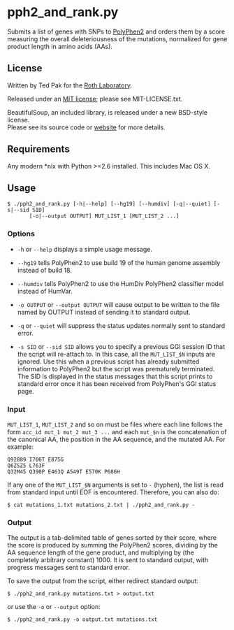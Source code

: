 # pph2_and_rank.py

Submits a list of genes with SNPs to [PolyPhen2][] and orders them by
a score measuring the overall deleteriousness of the mutations, 
normalized for gene product length in amino acids (AAs).

## License

Written by Ted Pak for the [Roth Laboratory][].

Released under an [MIT license][]; please see MIT-LICENSE.txt.

BeautifulSoup, an included library, is released under a new BSD-style license.  
Please see its source code or [website][] for more details.

## Requirements

Any modern *nix with Python >=2.6 installed.  This includes Mac OS X.

## Usage

    $ ./pph2_and_rank.py [-h|--help] [--hg19] [--humdiv] [-q|--quiet] [-s|--sid SID]
           [-o|--output OUTPUT] MUT_LIST_1 [MUT_LIST_2 ...]
    
### Options

* `-h` or `--help` displays a simple usage message.

* `--hg19` tells PolyPhen2 to use build 19 of the human genome assembly instead 
  of build 18.

* `--humdiv` tells PolyPhen2 to use the HumDiv PolyPhen2 classifier model instead
  of HumVar.

* `-o OUTPUT` or `--output OUTPUT` will cause output to be written to the
  file named by OUTPUT instead of sending it to standard output.

* `-q` or `--quiet` will suppress the status updates normally sent to
  standard error.
  
* `-s SID` or `--sid SID` allows you to specify a previous GGI session ID
  that the script will re-attach to. In this case, all the `MUT_LIST_$N` inputs
  are ignored. Use this when a previous script has already submitted
  information to PolyPhen2 but the script was prematurely terminated. The SID
  is displayed in the status messages that this script prints to standard error
  once it has been received from PolyPhen's GGI status page.
  
### Input

`MUT_LIST_1`, `MUT_LIST_2` and so on must be files where each line follows
the form `acc_id mut_1 mut_2 mut_3 ...` and each `mut_$n` is the
concatenation of the canonical AA, the position in the AA sequence, and the 
mutated AA. For example:

    Q92889 I706T E875G
    Q6ZSZ5 L763F
    Q32M45 Q390P E463Q A549T E570K P686H

If any one of the `MUT_LIST_$N` arguments is set to `-` (hyphen), the list
is read from standard input until EOF is encountered. Therefore, you can
also do:

    $ cat mutations_1.txt mutations_2.txt | ./pph2_and_rank.py -

### Output

The output is a tab-delimited table of genes sorted by their score,
where the score is produced by summing the PolyPhen2 scores, dividing
by the AA sequence length of the gene product, and multiplying by (the
completely arbitrary constant) 1000. It is sent to standard output, with 
progress messages sent to standard error.

To save the output from the script, either redirect standard output:

    $ ./pph2_and_rank.py mutations.txt > output.txt

or use the `-o` or `--output` option:

    $ ./pph2_and_rank.py -o output.txt mutations.txt

[Roth Laboratory]: http://llama.mshri.on.ca/
[PolyPhen2]: http://genetics.bwh.harvard.edu/pph2/
[MIT license]: http://en.wikipedia.org/wiki/MIT_license
[website]: http://www.crummy.com/software/BeautifulSoup/
